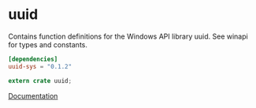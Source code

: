 # uuid #
Contains function definitions for the Windows API library uuid. See winapi for types and constants.

```toml
[dependencies]
uuid-sys = "0.1.2"
```

```rust
extern crate uuid;
```

[Documentation](https://retep998.github.io/doc/uuid/)
